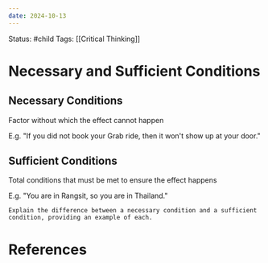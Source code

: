 ```yaml
---
date: 2024-10-13
---
```


Status: #child 
Tags: [[Critical Thinking]]
# Necessary and Sufficient Conditions
## Necessary Conditions
Factor without which the effect cannot happen

E.g. "If you did not book your Grab ride, then it won't show up at your door."
## Sufficient Conditions
Total conditions that must be met to ensure the effect happens

E.g. "You are in Rangsit, so you are in Thailand."

```ad-question
Explain the difference between a necessary condition and a sufficient condition, providing an example of each.
```

# References